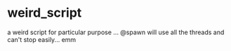 # weird_script
a weird script for particular purpose ...
@spawn will use all the threads and can't stop easily...
emm
